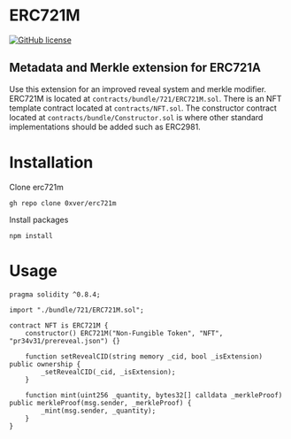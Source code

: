 # ERC721M

[![GitHub license](https://img.shields.io/badge/license-MIT-blue.svg)](https://github.com/0xver/erc721m/blob/master/LICENSE.md)

## Metadata and Merkle extension for ERC721A

Use this extension for an improved reveal system and merkle modifier. ERC721M is located at `contracts/bundle/721/ERC721M.sol`. There is an NFT template contract located at `contracts/NFT.sol`. The constructor contract located at `contracts/bundle/Constructor.sol` is where other standard implementations should be added such as ERC2981.

# Installation
Clone erc721m
```
gh repo clone 0xver/erc721m
```
Install packages
```
npm install
```

# Usage
```solidity
pragma solidity ^0.8.4;

import "./bundle/721/ERC721M.sol";

contract NFT is ERC721M {
    constructor() ERC721M("Non-Fungible Token", "NFT", "pr34v31/prereveal.json") {}

    function setRevealCID(string memory _cid, bool _isExtension) public ownership {
        _setRevealCID(_cid, _isExtension);
    }

    function mint(uint256 _quantity, bytes32[] calldata _merkleProof) public merkleProof(msg.sender, _merkleProof) {
        _mint(msg.sender, _quantity);
    }
}
```
